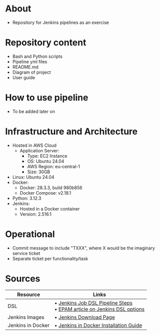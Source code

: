 # About
- Repository for Jenkins pipelines as an exercise

# Repository content
- Bash and Python scripts 
- Pipeline yml files
- README.md
- Diagram of project
- User guide

# How to use pipeline
- To be added later on

# Infrastructure and Architecture
- Hosted in AWS Cloud
    - Application Server:
        - Type: EC2 Instance
        - OS: Ubuntu 24.04
        - AWS Region: eu-central-1
        - Size: 30GB
- Linux: Ubuntu 24.04
- Docker:
    - Docker: 28.3.3, build 980b856
    - Docker Compose: v2.18.1
- Python: 3.12.3
- Jenkins: 
    - Hosted in a Docker container
    - Version: 2.516.1
    
# Operational
- Commit message to include "TXXX", where X would be the imaginary service ticket
- Separate ticket per functionality/task

# Sources
| Resource | Links |
|----------|-------|
| DSL | • [Jenkins Job DSL Pipeline Steps](https://www.jenkins.io/doc/pipeline/steps/job-dsl/)<br>• [EPAM article on Jenkins DSL options](https://medium.com/epam-delivery-platform/jenkins-job-dsl-pipeline-dsl-declarative-pipeline-scripted-pipeline-groovy-libraries-aaaaab9250e6) |
| Jenkins Images | • [Jenkins Download Page](https://www.jenkins.io/download/) |
| Jenkins in Docker | • [Jenkins in Docker Installation Guide](https://www.jenkins.io/doc/book/installing/docker/) |